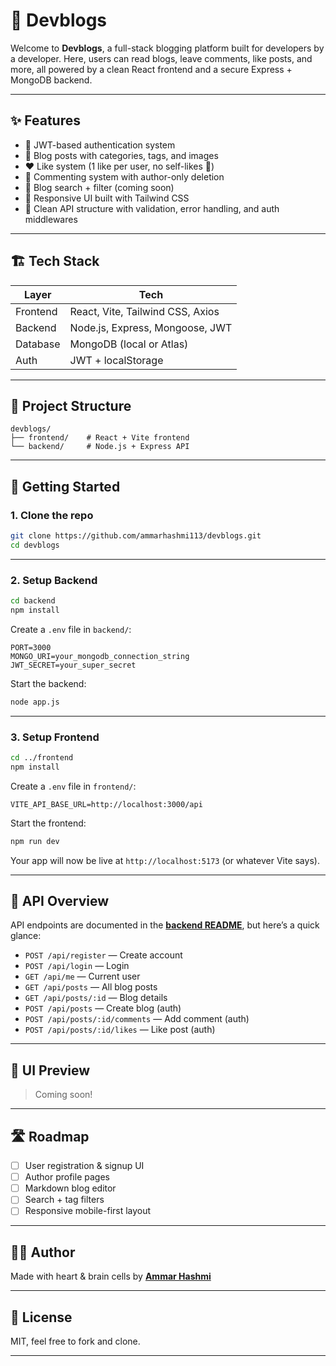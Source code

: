 # 🧠 Devblogs

Welcome to **Devblogs**, a full-stack blogging platform built for developers by a developer. Here, users can read blogs, leave comments, like posts, and more, all powered by a clean React frontend and a secure Express + MongoDB backend.

---

## ✨ Features

- 🔐 JWT-based authentication system
- 📰 Blog posts with categories, tags, and images
- ❤️ Like system (1 like per user, no self-likes 👀)
- 💬 Commenting system with author-only deletion
- 🧠 Blog search + filter (coming soon)
- 🎨 Responsive UI built with Tailwind CSS
- 🧪 Clean API structure with validation, error handling, and auth middlewares

---

## 🏗️ Tech Stack

| Layer     | Tech                                 |
|-----------|--------------------------------------|
| Frontend  | React, Vite, Tailwind CSS, Axios     |
| Backend   | Node.js, Express, Mongoose, JWT      |
| Database  | MongoDB (local or Atlas)             |
| Auth      | JWT + localStorage                   |

---

## 📁 Project Structure

```
devblogs/
├── frontend/    # React + Vite frontend
└── backend/     # Node.js + Express API
```

---

## 🚀 Getting Started

### 1. Clone the repo

```bash
git clone https://github.com/ammarhashmi113/devblogs.git
cd devblogs
```

---

### 2. Setup Backend

```bash
cd backend
npm install
```

Create a `.env` file in `backend/`:

```env
PORT=3000
MONGO_URI=your_mongodb_connection_string
JWT_SECRET=your_super_secret
```

Start the backend:

```bash
node app.js
```

---

### 3. Setup Frontend

```bash
cd ../frontend
npm install
```

Create a `.env` file in `frontend/`:

```env
VITE_API_BASE_URL=http://localhost:3000/api
```

Start the frontend:

```bash
npm run dev
```

Your app will now be live at `http://localhost:5173` (or whatever Vite says).

---

## 🔗 API Overview

API endpoints are documented in the [**backend README**](./backend/README.md), but here’s a quick glance:

- `POST /api/register` — Create account
- `POST /api/login` — Login
- `GET /api/me` — Current user
- `GET /api/posts` — All blog posts
- `GET /api/posts/:id` — Blog details
- `POST /api/posts` — Create blog (auth)
- `POST /api/posts/:id/comments` — Add comment (auth)
- `POST /api/posts/:id/likes` — Like post (auth)

---

## 📸 UI Preview

> Coming soon!

---

## 🛣️ Roadmap

- [ ] User registration & signup UI
- [ ] Author profile pages
- [ ] Markdown blog editor
- [ ] Search + tag filters
- [ ] Responsive mobile-first layout

---

## 🧑‍💻 Author

Made with heart & brain cells by   [**Ammar Hashmi**](https://github.com/ammarhashmi113)

---

## 📝 License

MIT, feel free to fork and clone.

---